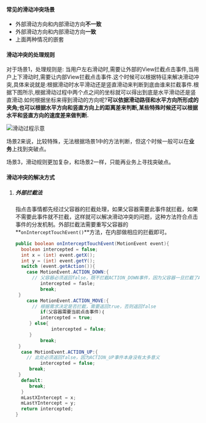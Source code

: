 #### 常见的滑动冲突场景

* 外部滑动方向和内部滑动方向**不一致**
* 外部滑动方向和内部滑动方向**一致**
* 上面两种情况的嵌套

#### 滑动冲突的处理规则

对于场景1，处理规则是: 当用户左右滑动时,需要让外部的View拦截点击事件,当用户上下滑动时,需要让内部View拦截点击事件.这个时候可以根据特征来解决滑动冲突,具体来说就是:根据滑动时水平滑动还是竖直滑动来判断到底由谁来拦截事件.根据下图所示,根据滑动过程中两个点之间的坐标就可以得出到底是水平滑动还是竖直滑动.如何根据坐标来得到滑动的方向呢?**可以依据滑动路径和水平方向所形成的夹角;也可以根据水平方向和竖直方向上的距离差来判断,某些特殊时候还可以根据水平和竖直方向的速度差来做判断.**

![滑动过程示意](http://o75vlu0to.bkt.clouddn.com/%E6%BB%91%E5%8A%A8%E8%BF%87%E7%A8%8B%E7%A4%BA%E6%84%8F.png)

场景2来说，比较特殊，无法根据场景1中的方法判断，但这个时候一般可以在**业务**上找到突破点。

场景3，滑动规则更加复杂，和场景2一样，只能再业务上寻找突破点。

#### 滑动冲突的解决方式

1. ##### 外部拦截法

   指点击事情都先经过父容器的拦截处理，如果父容器需要此事件就拦截，如果不需要此事件就不拦截，这样就可以解决滑动冲突的问题，这种方法符合点击事件的分发机制。外部拦截法需要重写父容器的**`onInterceptTouchEvent()`**方法，在内部做相应的拦截即可。

   ```java
   public boolean onInterceptTouchEvent(MotionEvent event){
     boolean intercepted = false;
     int x = (int) event.getX();
     int y = (int) event.getY();
     switch (event.getAction()){
       case MotionEvent.ACTION_DOWN:{
         // 父容器必须返回false，既不拦截ACTION_DOWN事件，因为父容器一旦拦截了ACTION_DOWN，那么后续的ACTION_MOVE和ACTION_UP事件都会交由父容器处理，这个时候事件没法再传给子元素
     		intercepted = fasle;
        	break;
   	}
       case MotionEvent.ACTION_MOVE:{
         // 根据需求决定是否拦截，需要返回true，否则返回false
     		if(父容器需要当前点击事件)｛
       		intercepted = true;
   		} else{
    			intercepted = false;
   		}
        	break;
   	}
     case MotionEvent.ACTION_UP:{
       // 此处必须返回false，因为ACTION_UP事件本身没有太多意义
     		intercepted = false;
       	break;
   	}
     default:
     	break;
     }
     mLastXIntercept = x;
     mLastYIntercept = y;
     return intercepted;
   }
   ```

   ​